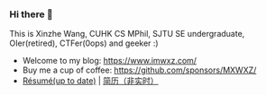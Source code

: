 ### Hi there 👋

This is Xinzhe Wang, CUHK CS MPhil, SJTU SE undergraduate, OIer(retired), CTFer(0ops) and geeker :)

- Welcome to my blog: https://www.imwxz.com/
- Buy me a cup of coffee: https://github.com/sponsors/MXWXZ/
- [Résumé(up to date)](https://github.com/MXWXZ/resume/raw/zh_CN/pdf/resume.pdf) | [简历（非实时）](https://github.com/MXWXZ/resume/raw/zh_CN/pdf/resume-zh_CN.pdf)
